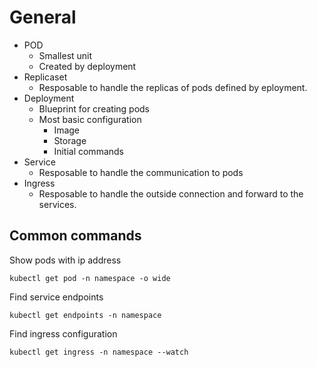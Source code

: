 # General

- POD
  - Smallest unit
  - Created by deployment
- Replicaset
  - Resposable to handle the replicas of pods defined by eployment.
- Deployment
  - Blueprint for creating pods
  - Most basic configuration
    - Image
    - Storage
    - Initial commands
- Service
  - Resposable to handle the communication to pods
- Ingress
  - Resposable to handle the outside connection and forward to the services.

## Common commands

Show pods with ip address

```text
kubectl get pod -n namespace -o wide
```

Find service endpoints

```text
kubectl get endpoints -n namespace
```

Find ingress configuration

```text
kubectl get ingress -n namespace --watch
```
